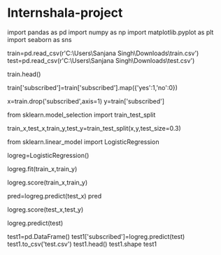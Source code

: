 # Internshala-project
import pandas as pd
import numpy as np
import matplotlib.pyplot as plt
import seaborn as sns

train=pd.read_csv(r'C:\Users\Sanjana Singh\Downloads\train.csv')
test=pd.read_csv(r'C:\Users\Sanjana Singh\Downloads\test.csv')

train.head()

train['subscribed']=train['subscribed'].map({'yes':1,'no':0})

x=train.drop('subscribed',axis=1)
y=train['subscribed']

from sklearn.model_selection import train_test_split

train_x,test_x,train_y,test_y=train_test_split(x,y,test_size=0.3)

from sklearn.linear_model import LogisticRegression

logreg=LogisticRegression()

logreg.fit(train_x,train_y)

logreg.score(train_x,train_y)

pred=logreg.predict(test_x)
pred

logreg.score(test_x,test_y)

logreg.predict(test)

test1=pd.DataFrame()
test1['subscribed']=logreg.predict(test)
test1.to_csv('test.csv')
test1.head()
test1.shape
test1
